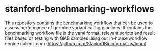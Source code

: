 # stanford-benchmarking-workflows
This repository contains the benchmarking workflow that can be used to assess performance of germline variant calling pipelines. It contains the benchmarking workflow file in the yaml format, relevant scripts and result files based on testing with GIAB samples using our in-house workflow engine called Loom (https://github.com/StanfordBioinformatics/loom).
